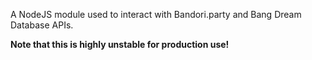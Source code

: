 A NodeJS module used to interact with Bandori.party and Bang Dream Database APIs.

**Note that this is highly unstable for production use!**